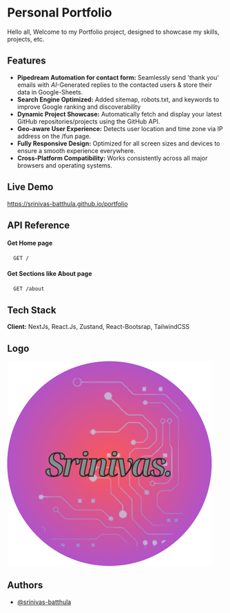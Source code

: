 
# Personal Portfolio

Hello all, Welcome to my Portfolio project, designed to showcase my skills, projects, etc.


## Features

- **Pipedream Automation for contact form:** Seamlessly send 'thank you' emails with *AI*-Generated replies to the contacted users & store their data in Google-Sheets.
- **Search Engine Optimized:** Added sitemap, robots.txt, and keywords to improve Google ranking and discoverability
- **Dynamic Project Showcase:** Automatically fetch and display your latest GitHub repositories/projects using the GitHub API.
- **Geo-aware User Experience:** Detects user location and time zone via IP address on the /fun page.
- **Fully Responsive Design:** Optimized for all screen sizes and devices to ensure a smooth experience everywhere.
- **Cross-Platform Compatibility:** Works consistently across all major browsers and operating systems.


## Live Demo

https://srinivas-batthula.github.io/portfolio


## API Reference

#### Get Home page

```http
  GET /
```

#### Get Sections like About page

```http
  GET /about
```


## Tech Stack

**Client:**  NextJs, React.Js, Zustand, React-Bootsrap, TailwindCSS


## Logo

![Logo](https://github.com/srinivas-batthula/portfolio/blob/main/public/icon.png)


## Authors

- [@srinivas-batthula](https://www.github.com/srinivas-batthula)
